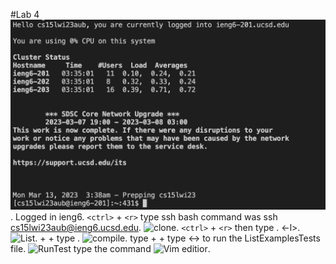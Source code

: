 #Lab 4
![Login](Login.png). 
Logged in ieng6. 
```<ctrl>``` + ```<r>``` type ssh bash command was ssh cs15lwi23aub@ieng6.ucsd.edu. 
![clone](reverseGitClone.png). 
```<ctrl>``` + ```<r>```  then type <git><space><clone>.
<ls><space><-l>. 
![List](list.png). 
<ctrl>+<r> + type <javac>. 
![compile](compjava.png).
<ctrl> <r> type <cd><space> <enter>
<ctrl> + <r> + type <java><space><-><enter> to run the ListExamplesTests file. 
![RunTest](runJavaTestFaild.png)
type the command <ctrl> <r> <vi> <space><L><enter>
![Vim editior](reversevimlistexamples.png). 



  
 



